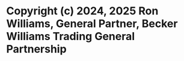 # Copyright (c) 2024, 2025 Ron Williams, General Partner, Becker Williams Trading General Partnership

